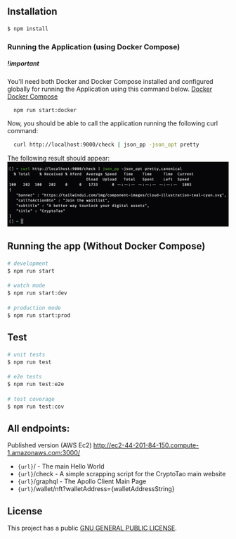 ## Installation

```bash
$ npm install
```
### Running the Application (using Docker Compose)
##### !important 
You'll need both Docker and Docker Compose installed and configured globally for running the Application using this command below.
[Docker](https://docs.docker.com/get-docker/)
[Docker Compose](https://docs.docker.com/compose/install/)

```bash
  npm run start:docker
```

Now, you should be able to call the application running the following curl command:

```bash
  curl http://localhost:9000/check | json_pp -json_opt pretty
```
The following result should appear:
<img src="./curl.png">


## Running the app (Without Docker Compose)

```bash
# development
$ npm run start

# watch mode
$ npm run start:dev

# production mode
$ npm run start:prod
```

## Test

```bash
# unit tests
$ npm run test

# e2e tests
$ npm run test:e2e

# test coverage
$ npm run test:cov
```
## All endpoints:

Published version (AWS Ec2)
http://ec2-44-201-84-150.compute-1.amazonaws.com:3000/

- `{url}`/ - The main Hello World
- `{url}`/check - A simple scrapping script for the CryptoTao main website
- `{url}`/graphql  - The Apollo Client Main Page
- `{url}`/wallet/nft?walletAddress={walletAddressString}

## License

This project has a public [GNU GENERAL PUBLIC LICENSE](LICENSE).
